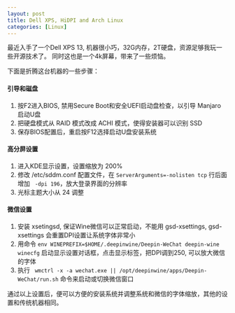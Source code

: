 ```yaml
---
layout: post
title: Dell XPS, HiDPI and Arch Linux
categories: [Linux]
---
```


最近入手了一个Dell XPS 13, 机器很小巧，32G内存，2T硬盘，资源足够我玩一些开源技术了。
同时这也是一个4k屏幕，带来了一些烦恼。

下面是折腾这台机器的一些步骤：

#### 引导和磁盘

1. 按F2进入BIOS, 禁用Secure Boot和安全UEFI启动盘检查，以引导 Manjaro 启动U盘
2. 把硬盘模式从 RAID 模式改成 ACHI 模式，使得安装器可以识别 SSD
3. 保存BIOS配置后，重启按F12选择启动U盘安装系统

#### 高分屏设置

1. 进入KDE显示设置，设置缩放为 200%
2. 修改 /etc/sddm.conf 配置文件，在 ```ServerArguments=-nolisten tcp``` 行后面增加 ``` -dpi 196```，放大登录界面的分辨率
3. 光标主题大小从 24 调整

#### 微信设置

1. 安装 xsetingsd, 保证Wine微信可以正常启动，不能用 gsd-xsettings, gsd-xsettings 会重置DPI设置让系统字体非常小
2. 用命令 ```env WINEPREFIX=$HOME/.deepinwine/Deepin-WeChat deepin-wine winecfg``` 启动显示设置对话框，点击显示标签，把DPI调到250, 可以放大微信的字体
3. 执行 ``` wmctrl -x -a wechat.exe || /opt/deepinwine/apps/Deepin-WeChat/run.sh``` 命令来启动或切换微信窗口

通过以上设置后，便可以方便的安装系统并调整系统和微信的字体缩放，其他的设置和传统机器相同。
